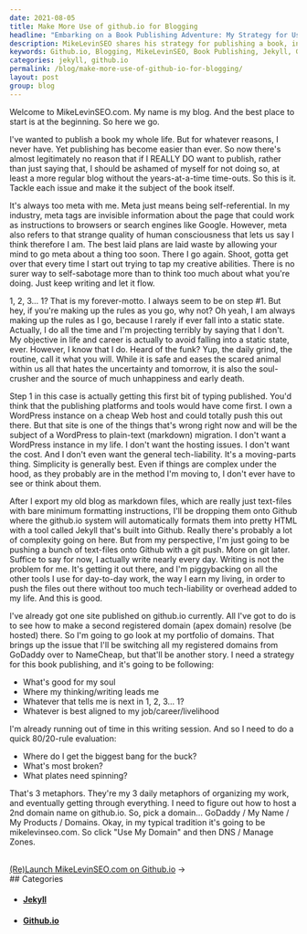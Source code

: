 ```yaml
---
date: 2021-08-05
title: Make More Use of github.io for Blogging
headline: "Embarking on a Book Publishing Adventure: My Strategy for Using github.io and Jekyll"
description: MikeLevinSEO shares his strategy for publishing a book, including his plan to use Jekyll and switch his domains from GoDaddy to NameCheap. He explains how he prioritizes his work using three metaphors, and shares his plan to use mikelevinseo.com as his domain name. Follow MikeLevinSEO's journey as he embarks on his book publishing adventure!
keywords: Github.io, Blogging, MikeLevinSEO, Book Publishing, Jekyll, GoDaddy, NameCheap, Prioritizing, Domain Name, DNS Zones
categories: jekyll, github.io
permalink: /blog/make-more-use-of-github-io-for-blogging/
layout: post
group: blog
---
```



Welcome to MikeLevinSEO.com. My name is my blog. And the best place to start is
at the beginning. So here we go.

I've wanted to publish a book my whole life. But for whatever reasons, I never
have. Yet publishing has become easier than ever. So now there's almost
legitimately no reason that if I REALLY DO want to publish, rather than just
saying that, I should be ashamed of myself for not doing so, at least a more
regular blog without the years-at-a-time time-outs. So this is it. Tackle each
issue and make it the subject of the book itself.

It's always too meta with me. Meta just means being self-referential. In my
industry, meta tags are invisible information about the page that could work as
instructions to browsers or search engines like Google. However, meta also
refers to that strange quality of human consciousness that lets us say I think
therefore I am. The best laid plans are laid waste by allowing your mind to go
meta about a thing too soon. There I go again. Shoot, gotta get over that every
time I start out trying to tap my creative abilities. There is no surer way to
self-sabotage more than to think too much about what you're doing. Just keep
writing and let it flow.

1, 2, 3... 1? That is my forever-motto. I always seem to be on step #1. But
hey, if you're making up the rules as you go, why not? Oh yeah, I am always
making up the rules as I go, because I rarely if ever fall into a static state.
Actually, I do all the time and I'm projecting terribly by saying that I don't.
My objective in life and career is actually to avoid falling into a static
state, ever. However, I know that I do. Heard of the funk? Yup, the daily
grind, the routine, call it what you will. While it is safe and eases the
scared animal within us all that hates the uncertainty and tomorrow, it is also
the soul-crusher and the source of much unhappiness and early death.

Step 1 in this case is actually getting this first bit of typing published.
You'd think that the publishing platforms and tools would have come first. I
own a WordPress instance on a cheap Web host and could totally push this out
there. But that site is one of the things that's wrong right now and will be
the subject of a WordPress to plain-text (markdown) migration. I don't want a
WordPress instance in my life. I don't want the hosting issues. I don't want
the cost. And I don't even want the general tech-liability. It's a moving-parts
thing. Simplicity is generally best. Even if things are complex under the hood,
as they probably are in the method I'm moving to, I don't ever have to see or
think about them.

After I export my old blog as markdown files, which are really just text-files
with bare minimum formatting instructions, I'll be dropping them onto Github
where the github.io system will automatically formats them into pretty HTML
with a tool called Jekyll that's built into Github. Really there's probably a
lot of complexity going on here. But from my perspective, I'm just going to be
pushing a bunch of text-files onto Github with a git push. More on git later.
Suffice to say for now, I actually write nearly every day. Writing is not the
problem for me. It's getting it out there, and I'm piggybacking on all the
other tools I use for day-to-day work, the way I earn my living, in order to
push the files out there without too much tech-liability or overhead added to
my life. And this is good.

I've already got one site published on github.io currently. All I've got to do
is to see how to make a second registered domain (apex domain) resolve (be
hosted) there. So I'm going to go look at my portfolio of domains. That brings
up the issue that I'll be switching all my registered domains from GoDaddy over
to NameCheap, but that'll be another story. I need a strategy for this book
publishing, and it's going to be following:

- What's good for my soul
- Where my thinking/writing leads me
- Whatever that tells me is next in 1, 2, 3... 1?
- Whatever is best aligned to my job/career/livelihood

I'm already running out of time in this writing session. And so I need to do a
quick 80/20-rule evaluation:

- Where do I get the biggest bang for the buck?
- What's most broken?
- What plates need spinning?

That's 3 metaphors. They're my 3 daily metaphors of organizing my work, and
eventually getting through everything. I need to figure out how to host a 2nd
domain name on github.io. So, pick a domain... GoDaddy / My Name / My Products
/ Domains.  Okay, in my typical tradition it's going to be mikelevinseo.com. So
click "Use My Domain" and then DNS / Manage Zones.

<div class="arrow-links"><div class="post-nav-prev"><a href=""></a></div> &nbsp; <div class="post-nav-next"><a href="/blog/re-launch-mikelevinseo-com-on-github-io/">(Re)Launch MikeLevinSEO.com on Github.io</a><span class="arrow">&nbsp;&rarr;</span></div></div>
## Categories

<ul>
<li><h4><a href='/jekyll/'>Jekyll</a></h4></li>
<li><h4><a href='/github-io/'>Github.io</a></h4></li></ul>